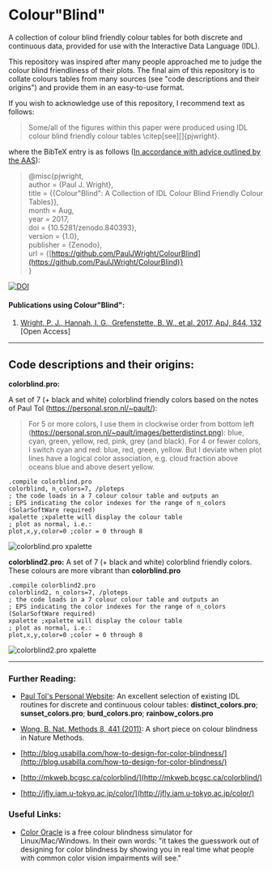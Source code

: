 # Colour"Blind"
A collection of colour blind friendly colour tables for both discrete and continuous data, provided for use with the Interactive Data Language (IDL).

This repository was inspired after many people approached me to judge the colour blind friendliness of their plots. The final aim of this repository is to collate colours tables from many sources (see "code descriptions and their origins") and provide them in an easy-to-use format. 

If you wish to acknowledge use of this repository, I recommend text as follows:

> Some/all of the figures within this paper were produced using IDL colour blind friendly colour tables \citep[see][]{pjwright}.

where the BibTeX entry is as follows ([In accordance with advice outlined by the AAS](http://journals.aas.org/authors/references.html)):

>@misc{pjwright,   
author = {Paul J. Wright},  
title = {{Colour"Blind": A Collection of IDL Colour Blind Friendly Colour Tables}},  
month = Aug,  
year = 2017,  
doi = {10.5281/zenodo.840393},  
version = {1.0},  
publisher = {Zenodo},  
url = {[https://github.com/PaulJWright/ColourBlind](https://github.com/PaulJWright/ColourBlind)}    
}

<a href="https://doi.org/10.5281/zenodo.840393"><img src="https://zenodo.org/badge/DOI/10.5281/zenodo.840393.svg" alt="DOI"></a>

#### Publications using Colour"Blind":

1. [Wright, P. J., Hannah, I. G., Grefenstette, B. W., et al. 2017, ApJ,
844, 132](http://iopscience.iop.org/article/10.3847/1538-4357/aa7a59/meta) \[Open Access]



---------------------

## Code descriptions and their origins:

**colorblind.pro:**

  A set of 7 (+ black and white) colorblind friendly colors based on the notes of Paul Tol (https://personal.sron.nl/~pault/):
    
> For 5 or more colors, I use them in clockwise order from bottom left (https://personal.sron.nl/~pault/images/betterdistinct.png): blue, cyan, green, yellow, red, pink, grey (and black). For 4 or fewer colors, I switch cyan and red: blue, red, green, yellow. But I deviate when plot lines have a logical color association, e.g. cloud fraction above oceans blue and above desert yellow.

```IDL
.compile colorblind.pro
colorblind, n_colors=7, /ploteps
; the code loads in a 7 colour colour table and outputs an 
; EPS indicating the color indexes for the range of n_colors (SolarSoftWare required)
xpalette ;xpalette will display the colour table 
; plot as normal, i.e.:
plot,x,y,color=0 ;color = 0 through 8
```
![colorblind.pro xpalette](https://github.com/PaulJWright/ColourBlind/blob/master/images/colorblind.png)


**colorblind2.pro:**
A set of 7 (+ black and white) colorblind friendly colors. These colours are more vibrant than **colorblind.pro**

```IDL
.compile colorblind2.pro
colorblind2, n_colors=7, /ploteps
; the code loads in a 7 colour colour table and outputs an 
; EPS indicating the color indexes for the range of n_colors (SolarSoftWare required)
xpalette ;xpalette will display the colour table 
; plot as normal, i.e.:
plot,x,y,color=0 ;color = 0 through 8
```
![colorblind2.pro xpalette](https://github.com/PaulJWright/ColourBlind/blob/master/images/cb2.png)

---------------------

### Further Reading:

 * [Paul Tol's Personal Website](https://personal.sron.nl/~pault/): An excellent selection of existing IDL routines for discrete and continuous colour tables: **distinct_colors.pro**; **sunset_colors.pro**; **burd_colors.pro**; **rainbow_colors.pro**

 * [Wong, B. Nat. Methods 8, 441 (2011)](https://www.nature.com/nmeth/journal/v8/n6/full/nmeth.1618.html): A short piece on colour blindness in Nature Methods.
 * [http://blog.usabilla.com/how-to-design-for-color-blindness/](http://blog.usabilla.com/how-to-design-for-color-blindness/)
 * [http://mkweb.bcgsc.ca/colorblind/](http://mkweb.bcgsc.ca/colorblind/)
 * [http://jfly.iam.u-tokyo.ac.jp/color/](http://jfly.iam.u-tokyo.ac.jp/color/)
 
### Useful Links:

* [Color Oracle](http://colororacle.org/) is a free colour blindness simulator for Linux/Mac/Windows. In their own words: "it takes the guesswork out of designing for color blindness by showing you in real time what people with common color vision impairments will see."

